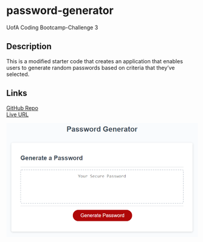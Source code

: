 # password-generator
UofA Coding Bootcamp-Challenge 3

## Description
This is a modified starter code that creates an application that enables users to generate random passwords based on criteria that they’ve selected.

## Links

[GitHub Repo](https://github.com/jeannav/password-generator)\
[Live URL](https://jeannav.github.io/password-generator/)

![Screenshot](./assets/images/site%20image.png)

